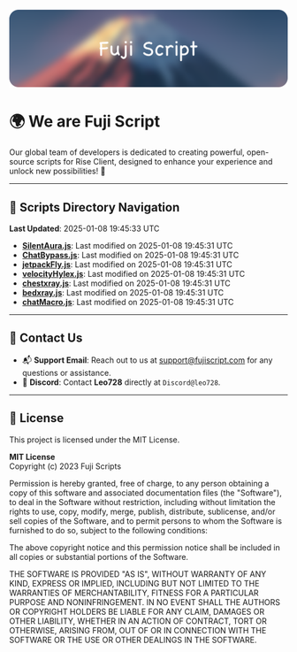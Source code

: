 ![Banner](.github/b.webp)

# 🌍 **We are Fuji Script**

Our global team of developers is dedicated to creating powerful, open-source scripts for Rise Client, designed to enhance your experience and unlock new possibilities! 🌟

---
<!-- SCRIPTS_NAVIGATION_START -->
## 📂 **Scripts Directory Navigation**

**Last Updated**: 2025-01-08 19:45:33 UTC

- **[SilentAura.js](scripts/SilentAura.js)**: Last modified on 2025-01-08 19:45:31 UTC
- **[ChatBypass.js](scripts/ChatBypass.js)**: Last modified on 2025-01-08 19:45:31 UTC
- **[jetpackFly.js](scripts/jetpackFly.js)**: Last modified on 2025-01-08 19:45:31 UTC
- **[velocityHylex.js](scripts/velocityHylex.js)**: Last modified on 2025-01-08 19:45:31 UTC
- **[chestxray.js](scripts/chestxray.js)**: Last modified on 2025-01-08 19:45:31 UTC
- **[bedxray.js](scripts/bedxray.js)**: Last modified on 2025-01-08 19:45:31 UTC
- **[chatMacro.js](scripts/chatMacro.js)**: Last modified on 2025-01-08 19:45:31 UTC

<!-- SCRIPTS_NAVIGATION_END -->

---

## 💬 **Contact Us**  
- 📬 **Support Email**: Reach out to us at [support@fujiscript.com](mailto:support@fujiscript.com) for any questions or assistance.  
- 💬 **Discord**: Contact **Leo728** directly at `Discord@leo728`.

---

## 📜 **License**

This project is licensed under the MIT License.  

**MIT License**  
Copyright (c) 2023 Fuji Scripts  

Permission is hereby granted, free of charge, to any person obtaining a copy of this software and associated documentation files (the "Software"), to deal in the Software without restriction, including without limitation the rights to use, copy, modify, merge, publish, distribute, sublicense, and/or sell copies of the Software, and to permit persons to whom the Software is furnished to do so, subject to the following conditions:  

The above copyright notice and this permission notice shall be included in all copies or substantial portions of the Software.  

THE SOFTWARE IS PROVIDED "AS IS", WITHOUT WARRANTY OF ANY KIND, EXPRESS OR IMPLIED, INCLUDING BUT NOT LIMITED TO THE WARRANTIES OF MERCHANTABILITY, FITNESS FOR A PARTICULAR PURPOSE AND NONINFRINGEMENT. IN NO EVENT SHALL THE AUTHORS OR COPYRIGHT HOLDERS BE LIABLE FOR ANY CLAIM, DAMAGES OR OTHER LIABILITY, WHETHER IN AN ACTION OF CONTRACT, TORT OR OTHERWISE, ARISING FROM, OUT OF OR IN CONNECTION WITH THE SOFTWARE OR THE USE OR OTHER DEALINGS IN THE SOFTWARE.  
